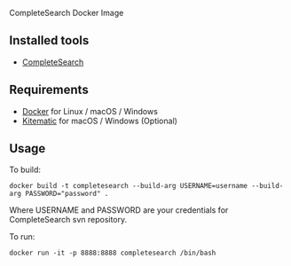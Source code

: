 CompleteSearch Docker Image

## Installed tools

* [CompleteSearch](http://ad-wiki.informatik.uni-freiburg.de/completesearch)

## Requirements

* [Docker](https://docs.docker.com/installation/) for Linux / macOS / Windows
* [Kitematic](https://kitematic.com) for macOS / Windows (Optional)

## Usage

To build:
```
docker build -t completesearch --build-arg USERNAME=username --build-arg PASSWORD="password" .
```
Where USERNAME and PASSWORD are your credentials for CompleteSearch svn repository.

To run:
```
docker run -it -p 8888:8888 completesearch /bin/bash  
```
